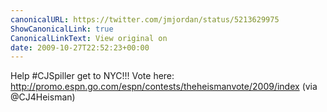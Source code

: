 ```yaml
---
canonicalURL: https://twitter.com/jmjordan/status/5213629975
ShowCanonicalLink: true
CanonicalLinkText: View original on
date: 2009-10-27T22:52:23+00:00
---
```

Help #CJSpiller get to NYC!!! Vote here: http://promo.espn.go.com/espn/contests/theheismanvote/2009/index (via @CJ4Heisman)
